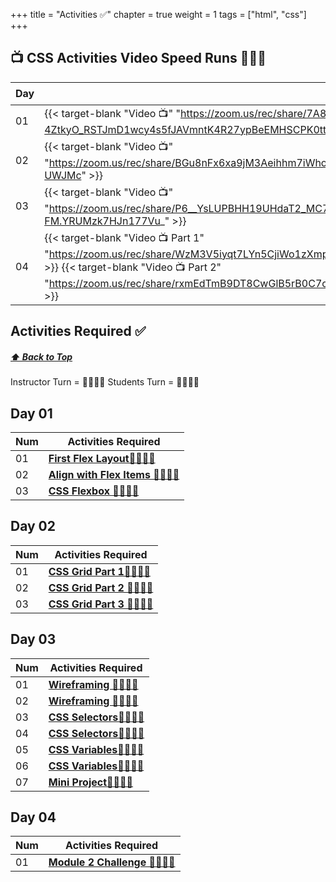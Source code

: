 +++
title = "Activities ✅"
chapter = true
weight = 1
tags = ["html", "css"] 
+++

## 📺 CSS Activities Video Speed Runs 🏃‍♀️🏃
| Day | Mac 🍎 | Duration    | Window 🖼️ | Duration |
| ------  | ------ | ----------- |---------  | --------- |
| 01 | {{< target-blank "Video 📺" "https://zoom.us/rec/share/7A8CfTY-4ZtkyO_RSTJmD1wcy4s5fJAVmntK4R27ypBeEMHSCPK0ttdWhgDJqpvu.aO9Y408hhlvEzuZi" >}}  |  00:23:58  ⏲️ |  {{< target-blank "Video 📺" "https://zoom.us/rec/share/td6IWpte6u9UF-qZSC21oMn-E3wgtafF0n7MQudXcGXq2cWz1kqgmR3BH0KjQKzr.-dgV_tT87yjPI8BM" >}}  |  00:43:50 ⏲️ |
| 02 | {{< target-blank "Video 📺" "https://zoom.us/rec/share/BGu8nFx6xa9jM3Aeihhm7iWhoKBTgKA97A0ea7lOPMNR9UdRkF1a4RB394Uy9gYg.H-YBKqIevT-UWJMc" >}}  |  00:33:03  ⏲️ |  {{< target-blank "Video 📺" "https://zoom.us/rec/share/NgmiggGZRRygL3_mBUR8F9ReUZKCXY2jkmcK_kSiZPVHhIA9yaHAyoV50KWokqlU.XxA6nJZnyJxmuzcU" >}}  |  00:38:56 ⏲️ |
| 03 | {{< target-blank "Video 📺" "https://zoom.us/rec/share/P6__YsLUPBHH19UHdaT2_MC7tqFqSEm37Ic3nGcMp5O0M79zGqgmc7TBEx2Lg-FM.YRUMzk7HJn177Vu_" >}}  |  00:53:11  ⏲️ |  {{< target-blank "Video 📺" "https://zoom.us/rec/share/P6__YsLUPBHH19UHdaT2_MC7tqFqSEm37Ic3nGcMp5O0M79zGqgmc7TBEx2Lg-FM.YRUMzk7HJn177Vu_" >}}  |  00:53:11 ⏲️ |
| 04 | {{< target-blank "Video 📺 Part 1" "https://zoom.us/rec/share/WzM3V5iyqt7LYn5CjiWo1zXmpB9GNEoX4VttPamORP3Doz4va7_8VBcUUjWC8Xga.rv1uKFJYf3JseP1U" >}} {{< target-blank "Video 📺 Part 2" "https://zoom.us/rec/share/rxmEdTmB9DT8CwGlB5rB0C7cJEiRYrVbgx_97sVBlSlWOBA40gczph3rECePP2LC.i3NaG1MbzsoQ55_x" >}}   |  00:52:76  ⏲️  00:04:25 ⏲️ |  {{< target-blank "Video 📺" "https://zoom.us/rec/share/NPKV7AnbY7q67kSPd_ZwFmiE29dVlMk7ORzt-XRcZdSCPOd_bd0scp3oRX92r4QX.mKCsliETzvv94Nwy" >}}  |  01:14:09 ⏲️ |


## Activities Required ✅
#####  [ ⬆️ Back to Top](#html-css-git-activities-video-speed-runs)
Instructor Turn = 👩‍🏫🧑‍🏫
Students Turn = 👩‍🎓👨‍🎓


## Day 01
| Num | Activities Required                                          |
| --- | ------------------------------------------------------------ | 
| 01  | **[First Flex Layout👩‍🎓👨‍🎓](./day-01/01-first-flex-layout)**   |
| 02  | **[Align with Flex Items 👩‍🎓👨‍🎓](./day-01/02-align-with-flex-items)**               |
| 03  | **[CSS Flexbox 👩‍🎓👨‍🎓](./day-01/03-css-flexbox)**           |


## Day 02
| Num | Activities Required                                          |
| --- | ------------------------------------------------------------ | 
| 01  | **[CSS Grid Part 1👩‍🎓👨‍🎓](./day-02/01-css-grid-part-1)**   |        
| 02  | **[CSS Grid Part 2 👩‍🎓👨‍🎓 ](./day-02/02-css-grid-part-2)**  |
| 03  | **[CSS Grid Part 3 👩‍🎓👨‍🎓](./day-02/03-css-grid-part-3)**  |
                  

## Day 03
| Num | Activities Required                                          |
| --- | ------------------------------------------------------------ | 
| 01  | **[Wireframing  👩‍🏫🧑‍🏫](./day-03/01-wireframing)**   |
| 02  | **[Wireframing 👩‍🎓👨‍🎓](./day-03/02-wireframing)**   |
| 03  | **[CSS Selectors👩‍🏫🧑‍🏫](./day-03/02-css-selectors)**               |
| 04  | **[CSS Selectors👩‍🎓👨‍🎓](./day-03/04-css-selectors)**           |
| 05  | **[CSS Variables👩‍🏫🧑‍🏫](./day-03/05-css-variables)**     |
| 06  | **[CSS Variables👩‍🎓👨‍🎓](./day-03/06-css-variables)**                     |
| 07  | **[Mini Project👩‍🎓👨‍🎓](./day-03/07-mini-project)**         |



## Day 04 
| Num | Activities Required                                          |
| --- | ------------------------------------------------------------ | 
| 01  | **[Module 2 Challenge 👩‍🎓👨‍🎓](./day-04/challenge)**   |

